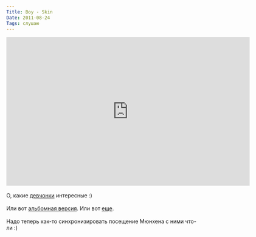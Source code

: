 ```yaml
---
Title: Boy - Skin
Date: 2011-08-24
Tags: слушаю
---
```


<div class="text"><iframe width="640" height="390" src="http://www.youtube.com/embed/Rx-L8hxrJlg" frameborder="0" allowfullscreen="allowfullscreen"></iframe><br /><br />
О, какие <a href="http://www.listentoboy.com">девчонки</a> интересные :)<br /><br />
Или вот <a href="http://soundcloud.com/just_because/9-skin-boy-ger-ch">альбомная версия</a>. Или вот <a href="http://www.youtube.com/watch?v=zsyjS_vJfkw">еще</a>.<br /><br />
Надо теперь как-то синхронизировать посещение Мюнхена с ними что-ли :)</div>